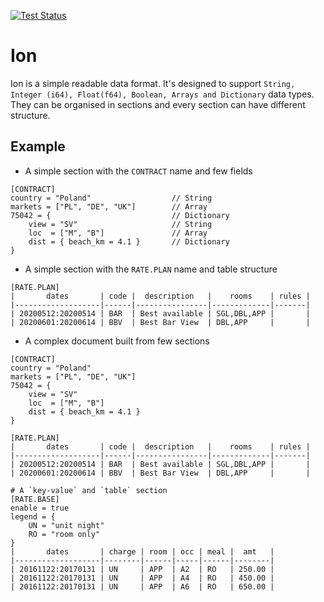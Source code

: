[![Test Status](https://github.com/ion-rs/ion/workflows/Test/badge.svg)](https://github.com/ion-rs/ion/actions)

# Ion

Ion is a simple readable data format. It's designed to support `String, Integer (i64), Float(f64), Boolean, Arrays and Dictionary` data types. 
They can be organised in sections and every section can have different structure.

## Example

* A simple section with the `CONTRACT` name and few fields

```ion
[CONTRACT]
country = "Poland"                  // String
markets = ["PL", "DE", "UK"]        // Array
75042 = {                           // Dictionary
    view = "SV"                     // String
    loc  = ["M", "B"]               // Array
    dist = { beach_km = 4.1 }       // Dictionary
}
```

* A simple section with the `RATE.PLAN` name and table structure

```ion
[RATE.PLAN]
|       dates       | code |  description   |    rooms    | rules |
|-------------------|------|----------------|-------------|-------|
| 20200512:20200514 | BAR  | Best available | SGL,DBL,APP |       |
| 20200601:20200614 | BBV  | Best Bar View  | DBL,APP     |       |
```

* A complex document built from few sections

```ion
[CONTRACT]
country = "Poland"
markets = ["PL", "DE", "UK"]
75042 = {
    view = "SV"
    loc  = ["M", "B"]
    dist = { beach_km = 4.1 }
}

[RATE.PLAN]
|       dates       | code |  description   |    rooms    | rules |
|-------------------|------|----------------|-------------|-------|
| 20200512:20200514 | BAR  | Best available | SGL,DBL,APP |       |
| 20200601:20200614 | BBV  | Best Bar View  | DBL,APP     |       |

# A `key-value` and `table` section
[RATE.BASE]
enable = true
legend = {
    UN = "unit night"
    RO = "room only"
}
|       dates       | charge | room | occ | meal |  amt   |
|-------------------|--------|------|-----|------|--------|
| 20161122:20170131 | UN     | APP  | A2  | RO   | 250.00 |
| 20161122:20170131 | UN     | APP  | A4  | RO   | 450.00 |
| 20161122:20170131 | UN     | APP  | A6  | RO   | 650.00 |
```

